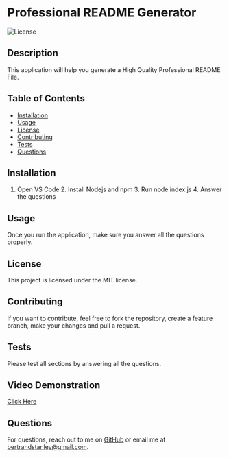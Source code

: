# Professional README Generator
![License](https://img.shields.io/badge/license-MIT-blue)

## Description
This application will help you generate a High Quality Professional README File.

## Table of Contents
- [Installation](#installation)
- [Usage](#usage)
- [License](#license)
- [Contributing](#contributing)
- [Tests](#tests)
- [Questions](#questions)

## Installation
1. Open VS Code 2. Install Nodejs and npm 3. Run node index.js 4. Answer the questions

## Usage
Once you run the application, make sure you answer all the questions properly.

## License

This project is licensed under the MIT license.

## Contributing
If you want to contribute, feel free to fork the repository, create a feature branch, make your changes and pull a request.

## Tests
Please test all sections by answering all the questions.

## Video Demonstration
[Click Here](https://youtu.be/hhnDzLomi2s)

## Questions
For questions, reach out to me on [GitHub](https://github.com/bertrandstanley) or email me at bertrandstanley@gmail.com.
